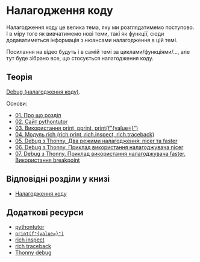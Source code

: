 # Налагодження коду

Налагодження коду це велика тема, яку ми розглядатимемо поступово. І в міру
того як вивчатимемо нові теми, такі як функції, сюди додаватиметься інформація
з нюансами налагодження в цій темі.

Посилання на відео будуть і в самій темі за циклами/функціями/..., але тут
буде зібрано все, що стосується налагодження коду.

## Теорія

[Debug (налагодження коду)](https://www.youtube.com/playlist?list=PLlwMBlO5_y3Sh8dt1zRlTqvyOswb2wo33).

Основи:

* [01. Про що розділ](https://youtu.be/E41CDv3hSAQ)
* [02. Сайт pythontutor](https://youtu.be/RzcXobQqXuc)
* [03. Використання print, pprint, print(f"{value=}")](https://youtu.be/Sr4Y6C4FklA)
* [04. Модуль rich (rich.print, rich.inspect, rich.traceback)](https://youtu.be/YTpoUPJkLFA)
* [05. Debug з Thonny. Два режими налагодження: nicer та faster](https://youtu.be/TaMBD8yU7mU)
* [06. Debug з Thonny. Приклад використання налагоджувача nicer](https://youtu.be/ufv0DdfRLQU)
* [07. Debug з Thonny. Приклад використання налагоджувача faster. Використання breakpoint](https://youtu.be/81bMAo4BFek)

## Відповідні розділи у книзі

* [Налагодження коду](https://pyneng.io/book/08-useful-basics/debug/)

## Додаткові ресурси

* [pythontutor](http://pythontutor.com/visualize.html#)
* [``print(f"{value=}")``](https://docs.python.org/3/whatsnew/3.8.html#f-strings-support-for-self-documenting-expressions-and-debugging)
* [rich inspect](https://rich.readthedocs.io/en/latest/introduction.html)
* [rich traceback](https://rich.readthedocs.io/en/latest/traceback.html)
* [Thonny debug](https://github.com/thonny/thonny/blob/master/thonny/plugins/help/debuggers.rst)

